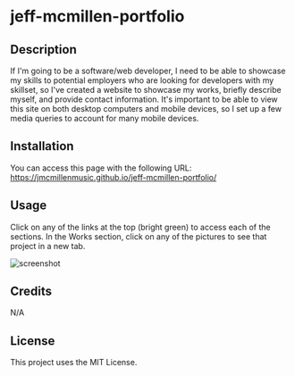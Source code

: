 # jeff-mcmillen-portfolio

## Description

If I'm going to be a software/web developer, I need to be able to showcase my skills to potential employers who are looking for developers with my skillset, so I've created a website to showcase my works, briefly describe myself, and provide contact information. It's important to be able to view this site on both desktop computers and mobile devices, so I set up a few media queries to account for many mobile devices.

## Installation

You can access this page with the following URL:
https://jmcmillenmusic.github.io/jeff-mcmillen-portfolio/

## Usage

Click on any of the links at the top (bright green) to access each of the sections. In the Works section, click on any of the pictures to see that project in a new tab.

![screenshot](/assets/images/screenshot.png)

## Credits

N/A

## License

This project uses the MIT License.
